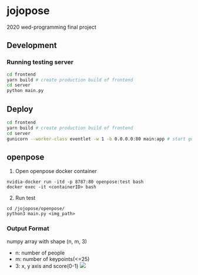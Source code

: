 # jojopose

2020 wed-programming final project

## Development

### Running testing server

```sh
cd frontend
yarn build # create production build of frontend
cd server
python main.py
```

## Deploy

```sh
cd frontend
yarn build # create production build of frontend
cd server
gunicorn --worker-class eventlet -w 1 -b 0.0.0.0:80 main:app # start gunicorn server on 0.0.0.0:80
```

## openpose

1. Open openpose docker container

```
nvidia-docker run -itd -p 8787:80 openpose:test bash
docker exec -it <containerID> bash
```

2. Run test

```
cd /jojopose/openpose/
python3 main.py <img_path>
```

### Output Format

numpy array with shape (n, m, 3)

- n: number of people
- m: number of keypoints(<=25)
- 3: x, y axis and score(0-1)
  ![ ](./images/keypoints_pose_25.png)
